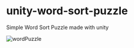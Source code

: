 # unity-word-sort-puzzle

Simple Word Sort Puzzle made with unity

![wordPuzzle](https://github.com/plplup/unity-word-sort-puzzle/assets/37055813/8434fcb4-8990-4862-900e-f1675ef65504)
